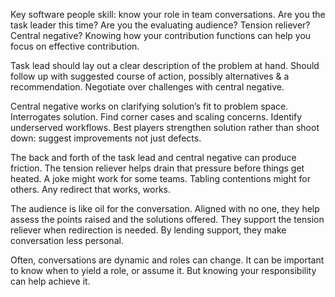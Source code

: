Key software people skill: know your role in team conversations. Are you the task leader this time? Are you the
evaluating audience? Tension reliever? Central negative? Knowing how your contribution functions can help you focus on
effective contribution.

Task lead should lay out a clear description of the problem at hand. Should follow up with suggested course of action,
possibly alternatives & a recommendation. Negotiate over challenges with central negative.

Central negative works on clarifying solution’s fit to problem space. Interrogates solution. Find corner cases and
scaling concerns. Identify underserved workflows. Best players strengthen solution rather than shoot down: suggest
improvements not just defects.

The back and forth of the task lead and central negative can produce friction. The tension reliever helps drain that
pressure before things get heated. A joke might work for some teams. Tabling contentions might for others. Any redirect
that works, works.

The audience is like oil for the conversation. Aligned with no one, they help assess the points raised and the solutions
offered. They support the tension reliever when redirection is needed. By lending support, they make conversation less
personal.

Often, conversations are dynamic and roles can change. It can be important to know when to yield a role, or assume it.
But knowing your responsibility can help achieve it.